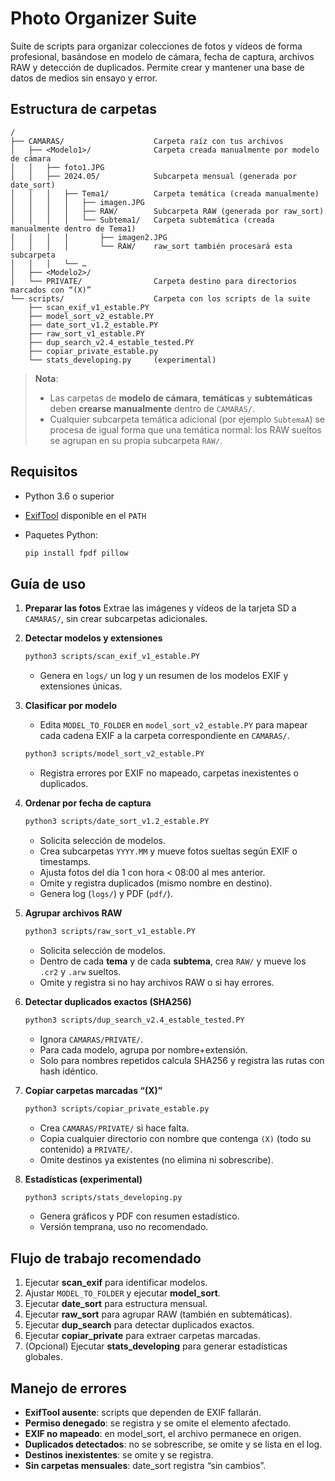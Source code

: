 # Photo Organizer Suite

Suite de scripts para organizar colecciones de fotos y vídeos de forma profesional, basándose en modelo de cámara, fecha de captura, archivos RAW y detección de duplicados. Permite crear y mantener una base de datos de medios sin ensayo y error.

## Estructura de carpetas

```text
/
├── CAMARAS/                    Carpeta raíz con tus archivos
│   ├── <Modelo1>/              Carpeta creada manualmente por modelo de cámara
│   │   ├── foto1.JPG
│   │   ├── 2024.05/            Subcarpeta mensual (generada por date_sort)
│   │   │   ├── Tema1/          Carpeta temática (creada manualmente)
│   │   │   │   ├── imagen.JPG
│   │   │   │   ├── RAW/        Subcarpeta RAW (generada por raw_sort)
│   │   │   │   └── Subtema1/   Carpeta subtemática (creada manualmente dentro de Tema1)
│   │   │   │       ├── imagen2.JPG
│   │   │   │       └── RAW/    raw_sort también procesará esta subcarpeta
│   │   │   └── …
│   ├── <Modelo2>/
│   └── PRIVATE/                Carpeta destino para directorios marcados con “(X)”
└── scripts/                    Carpeta con los scripts de la suite
    ├── scan_exif_v1_estable.PY
    ├── model_sort_v2_estable.PY
    ├── date_sort_v1.2_estable.PY
    ├── raw_sort_v1_estable.PY
    ├── dup_search_v2.4_estable_tested.PY
    ├── copiar_private_estable.py
    └── stats_developing.py     (experimental)
````

> **Nota**:
>
> * Las carpetas de **modelo de cámara**, **temáticas** y **subtemáticas** deben **crearse manualmente** dentro de `CAMARAS/`.
> * Cualquier subcarpeta temática adicional (por ejemplo `SubtemaA`) se procesa de igual forma que una temática normal: los RAW sueltos se agrupan en su propia subcarpeta `RAW/`.

## Requisitos

* Python 3.6 o superior
* [ExifTool](https://exiftool.org/) disponible en el `PATH`
* Paquetes Python:

  ```bash
  pip install fpdf pillow
  ```

## Guía de uso

1. **Preparar las fotos**
   Extrae las imágenes y vídeos de la tarjeta SD a `CAMARAS/`, sin crear subcarpetas adicionales.

2. **Detectar modelos y extensiones**

   ```bash
   python3 scripts/scan_exif_v1_estable.PY
   ```

   * Genera en `logs/` un log y un resumen de los modelos EXIF y extensiones únicas.

3. **Clasificar por modelo**

   * Edita `MODEL_TO_FOLDER` en `model_sort_v2_estable.PY` para mapear cada cadena EXIF a la carpeta correspondiente en `CAMARAS/`.

   ```bash
   python3 scripts/model_sort_v2_estable.PY
   ```

   * Registra errores por EXIF no mapeado, carpetas inexistentes o duplicados.

4. **Ordenar por fecha de captura**

   ```bash
   python3 scripts/date_sort_v1.2_estable.PY
   ```

   * Solicita selección de modelos.
   * Crea subcarpetas `YYYY.MM` y mueve fotos sueltas según EXIF o timestamps.
   * Ajusta fotos del día 1 con hora < 08:00 al mes anterior.
   * Omite y registra duplicados (mismo nombre en destino).
   * Genera log (`logs/`) y PDF (`pdf/`).

5. **Agrupar archivos RAW**

   ```bash
   python3 scripts/raw_sort_v1_estable.PY
   ```

   * Solicita selección de modelos.
   * Dentro de cada **tema** y de cada **subtema**, crea `RAW/` y mueve los `.cr2` y `.arw` sueltos.
   * Omite y registra si no hay archivos RAW o si hay errores.

6. **Detectar duplicados exactos (SHA256)**

   ```bash
   python3 scripts/dup_search_v2.4_estable_tested.PY
   ```

   * Ignora `CAMARAS/PRIVATE/`.
   * Para cada modelo, agrupa por nombre+extensión.
   * Solo para nombres repetidos calcula SHA256 y registra las rutas con hash idéntico.

7. **Copiar carpetas marcadas “(X)”**

   ```bash
   python3 scripts/copiar_private_estable.py
   ```

   * Crea `CAMARAS/PRIVATE/` si hace falta.
   * Copia cualquier directorio con nombre que contenga `(X)` (todo su contenido) a `PRIVATE/`.
   * Omite destinos ya existentes (no elimina ni sobrescribe).

8. **Estadísticas (experimental)**

   ```bash
   python3 scripts/stats_developing.py
   ```

   * Genera gráficos y PDF con resumen estadístico.
   * Versión temprana, uso no recomendado.

## Flujo de trabajo recomendado

1. Ejecutar **scan\_exif** para identificar modelos.
2. Ajustar `MODEL_TO_FOLDER` y ejecutar **model\_sort**.
3. Ejecutar **date\_sort** para estructura mensual.
4. Ejecutar **raw\_sort** para agrupar RAW (también en subtemáticas).
5. Ejecutar **dup\_search** para detectar duplicados exactos.
6. Ejecutar **copiar\_private** para extraer carpetas marcadas.
7. (Opcional) Ejecutar **stats\_developing** para generar estadísticas globales.

## Manejo de errores

* **ExifTool ausente**: scripts que dependen de EXIF fallarán.
* **Permiso denegado**: se registra y se omite el elemento afectado.
* **EXIF no mapeado**: en model\_sort, el archivo permanece en origen.
* **Duplicados detectados**: no se sobrescribe, se omite y se lista en el log.
* **Destinos inexistentes**: se omite y se registra.
* **Sin carpetas mensuales**: date\_sort registra “sin cambios”.
